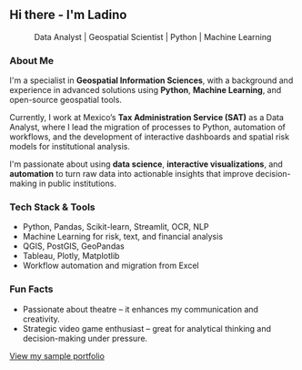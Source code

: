 ## Hi there -  I'm Ladino 

<p align="center">
  Data Analyst | Geospatial Scientist | Python | Machine Learning <br>
</p>

### About Me

I'm a specialist in **Geospatial Information Sciences**, with a background and experience in advanced solutions using **Python**, **Machine Learning**, and open-source geospatial tools.

Currently, I work at Mexico’s **Tax Administration Service (SAT)** as a Data Analyst, where I lead the migration of processes to Python, automation of workflows, and the development of interactive dashboards and spatial risk models for institutional analysis.

I'm passionate about using **data science**, **interactive visualizations**, and **automation** to turn raw data into actionable insights that improve decision-making in public institutions.


### Tech Stack & Tools

-  Python, Pandas, Scikit-learn, Streamlit, OCR, NLP
-  Machine Learning for risk, text, and financial analysis
-  QGIS, PostGIS, GeoPandas
-  Tableau, Plotly, Matplotlib
-  Workflow automation and migration from Excel

### Fun Facts

-  Passionate about theatre – it enhances my communication and creativity.
-  Strategic video game enthusiast – great for analytical thinking and decision-making under pressure.


[View my sample portfolio](https://github.com/Ladinux13/Ladino_Portafolio)
